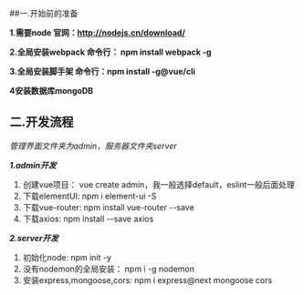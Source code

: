 ##一.开始前的准备

**1.需要node	官网：http://nodejs.cn/download/**

**2.全局安装webpack	命令行： npm install webpack -g**

**3.全局安装脚手架	命令行：npm install -g@vue/cli**

**4安装数据库mongoDB**









## 二.开发流程

*管理界面文件夹为admin，服务器文件夹server*

***1.admin开发***

1. 创建vue项目： vue create admin，我一般选择default，eslint一般后面处理
2. 下载elementUI:         npm i element-ui -S
3. 下载vue-router:      npm  install vue-router --save
4. 下载axios:      npm install --save axios

***2.server开发***

1.  初始化node:      npm init -y
2. 没有nodemon的全局安装：    npm i -g nodemon
3. 安装express,mongoose,cors:    npm i express@next mongoose cors









